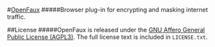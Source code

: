 #[OpenFaux](https://openfaux.org)
#####Browser plug-in for encrypting and masking internet traffic.

##License
#####OpenFaux is released under the [GNU Affero General Public License (AGPL3)](https://www.gnu.org/licenses/agpl-3.0.html).
The full license text is included in `LICENSE.txt`.
